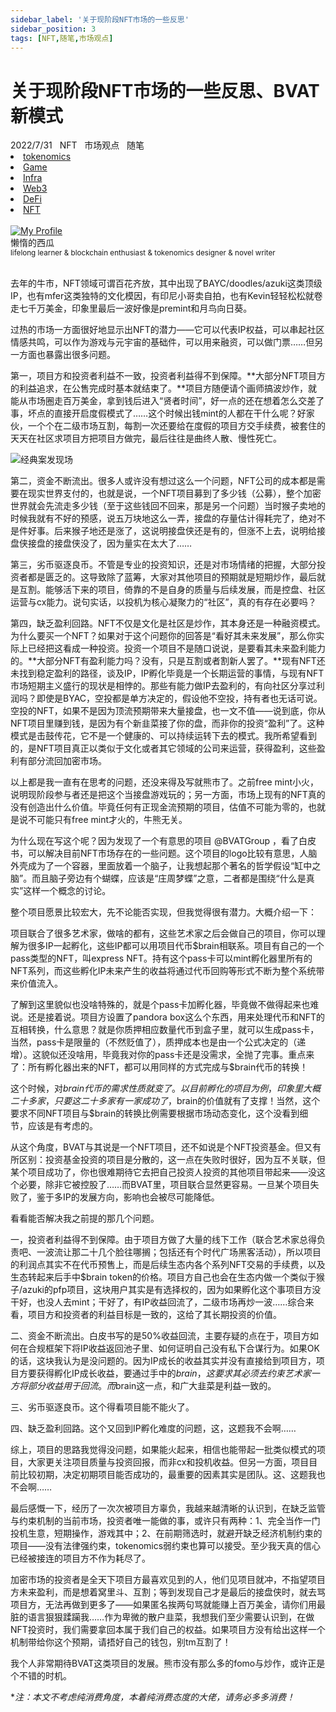 ```yaml
---
sidebar_label: '关于现阶段NFT市场的一些反思'
sidebar_position: 3
tags: [NFT,随笔,市场观点]
---
```


# 关于现阶段NFT市场的一些反思、BVAT新模式

<nav class="navbar">
  <div class="navbar__inner">
    <div class="navbar__items">
      <span class="badge badge--info">2022/7/31</span>&nbsp;&nbsp;
      <span class="badge badge--primary">NFT</span>&nbsp;&nbsp;
      <span class="badge badge--secondary">市场观点</span>&nbsp;&nbsp;
      <span class="badge badge--secondary">随笔</span>
    </div>
    <div class="navbar__items navbar__items--right">
      <li class="pills__item"><a href="/docs/Blockchain/Jokenomics/002">tokenomics</a></li>
      <li class="pills__item"><a href="/docs/Blockchain/Game/005">Game</a></li>
      <li class="pills__item"><a href="/docs/Blockchain/Infra/002">Infra</a></li>
      <li class="pills__item"><a href="/docs/Blockchain/Web3/005">Web3</a></li>
      <li class="pills__item"><a href="/docs/Blockchain/DeFi/010">DeFi</a></li>
      <li class="pills__item pills__item--active"><a href="/docs/Blockchain/NFT/003">NFT</a></li>
    </div>
  </div>
</nav><br />

<div class="avatar">
  <a
    class="avatar__photo-link avatar__photo avatar__photo--lg"
    href="https://twitter.com/jokenomicser">
    <img
      alt="My Profile"
      src="https://avatars.githubusercontent.com/u/47141170" />
  </a>
  <div class="avatar__intro">
    <div class="avatar__name">懒惰的西瓜</div>
    <small class="avatar__subtitle">
      lifelong learner & blockchain enthusiast & tokenomics designer & novel writer
    </small>
  </div>
</div><br />

去年的牛市，NFT领域可谓百花齐放，其中出现了BAYC/doodles/azuki这类顶级IP，也有mfer这类独特的文化模因，有印尼小哥卖自拍，也有Kevin轻轻松松就卷走七千万美金，印象里最后一波好像是premint和月鸟向日葵。

过热的市场一方面很好地显示出NFT的潜力——它可以代表IP权益，可以串起社区情感共鸣，可以作为游戏与元宇宙的基础件，可以用来融资，可以做门票……但另一方面也暴露出很多问题。

第一，项目方和投资者利益不一致，投资者利益得不到保障。**大部分NFT项目方的利益追求，在公售完成时基本就结束了。**项目方随便请个画师搞波炒作，就能从市场圈走百万美金，拿到钱后进入“贤者时间”，好一点的还在想着怎么交差了事，坏点的直接开启度假模式了……这个时候出钱mint的人都在干什么呢？好家伙，一个个在二级市场互割，每割一次还要给在度假的项目方交手续费，被套住的天天在社区求项目方把项目方做完，最后往往是曲终人散、慢性死亡。

![经典案发现场](/img/NFT/4_1.png)

第二，资金不断流出。很多人或许没有想过这么一个问题，NFT公司的成本都是需要在现实世界支付的，也就是说，一个NFT项目募到了多少钱（公募），整个加密世界就会先流走多少钱（至于这些钱回不回来，那是另一个问题）当时猴子卖地的时候我就有不好的预感，说五万块地这么一弄，接盘的存量估计得耗完了，绝对不是件好事。后来猴子地还是涨了，这说明接盘侠还是有的，但涨不上去，说明给接盘侠接盘的接盘侠没了，因为量实在太大了……

第三，劣币驱逐良币。不管是专业的投资知识，还是对市场情绪的把握，大部分投资者都是匮乏的。这导致除了蓝筹，大家对其他项目的预期就是短期炒作，最后就是互割。能够活下来的项目，倚靠的不是自身的质量与后续发展，而是控盘、社区运营与cx能力。说句实话，以投机为核心凝聚力的“社区”，真的有存在必要吗？

第四，缺乏盈利回路。NFT不仅是文化是社区是炒作，其本身还是一种融资模式。为什么要买一个NFT？如果对于这个问题你的回答是“看好其未来发展”，那么你实际上已经把这看成一种投资。投资一个项目不是随口说说，是要看其未来盈利能力的。**大部分NFT有盈利能力吗？没有，只是互割或者割新人罢了。**现有NFT还未找到稳定盈利的路径，谈及IP，IP孵化毕竟是一个长期运营的事情，与现有NFT市场短期主义盛行的现状是相悖的。那些有能力做IP去盈利的，有向社区分享过利润吗？即使是BYAC，空投都是单方决定的，假设他不空投，持有者也无话可说。空投的NFT，如果不是因为顶流预期带来大量接盘，也一文不值——说到底，你从NFT项目里赚到钱，是因为有个新韭菜接了你的盘，而非你的投资“盈利”了。这种模式是击鼓传花，它不是一个健康的、可以持续运转下去的模式。我所希望看到的，是NFT项目真正以类似于文化或者其它领域的公司来运营，获得盈利，这些盈利有部分流回加密市场。

以上都是我一直有在思考的问题，还没来得及写就熊市了。之前free mint小火，说明现阶段参与者还是把这个当接盘游戏玩的；另一方面，市场上现有的NFT真的没有创造出什么价值。毕竟任何有正现金流预期的项目，估值不可能为零的，也就是说不可能只有free mint才火的，牛熊无关。

为什么现在写这个呢？因为发现了一个有意思的项目 @BVATGroup ，看了白皮书，可以解决目前NFT市场存在的一些问题。这个项目的logo比较有意思，人脑外壳成为了一个容器，里面放着一个脑子，让我想起那个著名的哲学假设“缸中之脑”。而且脑子旁边有个蝴蝶，应该是“庄周梦蝶”之意，二者都是围绕“什么是真实”这样一个概念的讨论。

整个项目愿景比较宏大，先不论能否实现，但我觉得很有潜力。大概介绍一下：

项目联合了很多艺术家，做啥的都有，这些艺术家之后会做自己的项目，你可以理解为很多IP一起孵化，这些IP都可以用项目代币$brain相联系。项目有自己的一个pass类型的NFT，叫express NFT。持有这个pass卡可以mint孵化器里所有的NFT系列，而这些孵化IP未来产生的收益将通过代币回购等形式不断为整个系统带来价值流入。

了解到这里貌似也没啥特殊的，就是个pass卡加孵化器，毕竟做不做得起来也难说。还是接着说。项目方设置了pandora box这么个东西，用来处理代币和NFT的互相转换，什么意思？就是你质押相应数量代币到盒子里，就可以生成pass卡，当然，pass卡是限量的（不然贬值了），质押成本也是由一个公式决定的（递增）。这貌似还没啥用，毕竟我对你的pass卡还是没需求，全抛了完事。重点来了：所有孵化器出来的NFT，都可以用同样的方式完成与$brain代币的转换！

这个时候，对$brain代币的需求性质就变了。以目前孵化的项目为例，印象里大概二十多家，只要这二十多家有一家成功了，$brain的价值就有了支撑！当然，这个要求不同NFT项目与$brain的转换比例需要根据市场动态变化，这个没看到细节，应该是有考虑的。

从这个角度，BVAT与其说是一个NFT项目，还不如说是个NFT投资基金。但又有所区别：投资基金投资的项目是分散的，这一点在失败时很好，因为互不关联，但某个项目成功了，你也很难期待它去把自己投资人投资的其他项目带起来——没这个必要，除非它被控股了……而BVAT里，项目联合显然更容易。一旦某个项目失败了，鉴于多IP的发展方向，影响也会被尽可能降低。

看看能否解决我之前提的那几个问题。

一，投资者利益得不到保障。由于项目方做了大量的线下工作（联合艺术家总得负责吧、一波流让那二十几个脸往哪搁；包括还有个时代广场黑客活动），所以项目的利润点其实不在代币预售上，而是后续生态内各个系列NFT交易的手续费，以及生态转起来后手中$brain token的价格。项目方自己也会在生态内做一个类似于猴子/azuki的pfp项目，这块用户其实是有选择权的，因为如果孵化这个事项目方没干好，也没人去mint；干好了，有IP收益回流了，二级市场再炒一波……综合来看，项目方和投资者的利益目标是一致的，这给了其长期投资的价值。

二、资金不断流出。白皮书写的是50%收益回流，主要存疑的点在于，项目方如何在合规框架下将IP收益返回池子里、如何证明自己没有私下合谋行为。如果OK的话，这块我认为是没问题的。因为IP成长的收益其实并没有直接给到项目方，项目方要获得孵化IP成长收益，要通过手中的$brain，这要求其必须去约束艺术家一方将部分收益用于回流。而$brain这一点，和广大韭菜是利益一致的。

三、劣币驱逐良币。这个得看项目能不能火了。

四、缺乏盈利回路。这个又回到IP孵化难度的问题，这，这题我不会啊……

综上，项目的思路我觉得没问题，如果能火起来，相信也能带起一批类似模式的项目，大家更关注项目质量与投资回报，而非cx和投机收益。但另一方面，项目目前比较初期，决定初期项目能否成功的，最重要的因素其实是团队。这、这题我也不会啊……

最后感慨一下，经历了一次次被项目方辜负，我越来越清晰的认识到，在缺乏监管与约束机制的当前市场，投资者唯一能做的事，或许只有两种：1、完全当作一门投机生意，短期操作，游戏其中；2、在前期筛选时，就避开缺乏经济机制约束的项目——没有法律强约束，tokenomics弱约束也算可以接受。至少我天真的信心已经被接连的项目方不作为耗尽了。

加密市场的投资者是全天下项目方最喜欢见到的人，他们见项目就冲，不指望项目方未来盈利，而是想着窝里斗、互割；等到发现自己才是最后的接盘侠时，就去骂项目方，无法再做到更多了——如果匿名挨两句骂就能赚上百万美金，请你们用最脏的语言狠狠蹂躏我……作为卑微的散户韭菜，我想我们至少需要认识到，在做NFT投资时，我们需要拿回本属于我们自己的权益。如果项目方没有给出这样一个机制带给你这个预期，请捂好自己的钱包，别tm互割了！

我个人非常期待BVAT这类项目的发展。熊市没有那么多的fomo与炒作，或许正是个不错的时机。

**注：本文不考虑纯消费角度，本着纯消费态度的大佬，请务必多多消费！*